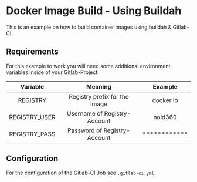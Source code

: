 # Docker Image Build - Using Buildah

This is an example on how to build container images using buildah & Gitlab-CI.

## Requirements

For this example to work you will need some additional environment variables inside of your Gitlab-Project:

| Variable | Meaning | Example |
|:--------:|:-------:|:-------:|
| REGISTRY      | Registry prefix for the image | docker.io    |
| REGISTRY_USER | Username of Registry-Account  | nold360      |
| REGISTRY_PASS | Password of Registry-Account  | ************ |

## Configuration
For the configuration of the Gitlab-CI Job see `.gitlab-ci.yml`.
